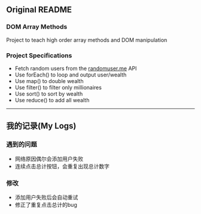## Original README

### DOM Array Methods

Project to teach high order array methods and DOM manipulation

### Project Specifications

- Fetch random users from the [randomuser.me](https://randomuser.me) API
- Use forEach() to loop and output user/wealth
- Use map() to double wealth
- Use filter() to filter only millionaires
- Use sort() to sort by wealth
- Use reduce() to add all wealth

----
## 我的记录(My Logs)

### 遇到的问题
- 网络原因偶尔会添加用户失败
- 连续点击总计按钮，会重复出现总计数字

### 修改
- 添加用户失败后会自动重试
- 修正了重复点击总计的bug
